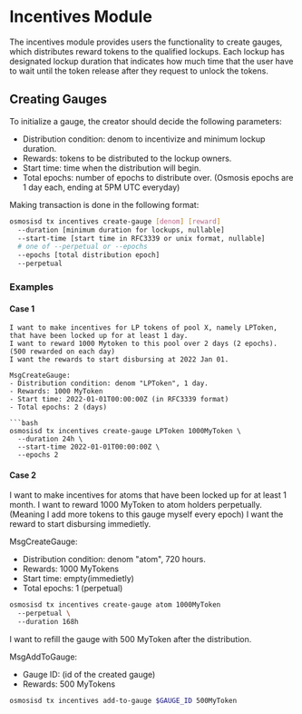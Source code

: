 # Incentives Module

The incentives module provides users the functionality to create gauges, which
distributes reward tokens to the qualified lockups. Each lockup has designated
lockup duration that indicates how much time that the user have to wait until
the token release after they request to unlock the tokens. 

## Creating Gauges

To initialize a gauge, the creator should decide the following parameters:
- Distribution condition: denom to incentivize and minimum lockup duration.
- Rewards: tokens to be distributed to the lockup owners.
- Start time: time when the distribution will begin.
- Total epochs: number of epochs to distribute over. (Osmosis epochs are 1 day each, ending at 5PM UTC everyday)

Making transaction is done in the following format:

```bash
osmosisd tx incentives create-gauge [denom] [reward] 
  --duration [minimum duration for lockups, nullable]
  --start-time [start time in RFC3339 or unix format, nullable]
  # one of --perpetual or --epochs
  --epochs [total distribution epoch]
  --perpetual
```

### Examples

#### Case 1
```
I want to make incentives for LP tokens of pool X, namely LPToken, that have been locked up for at least 1 day.
I want to reward 1000 Mytoken to this pool over 2 days (2 epochs). (500 rewarded on each day)
I want the rewards to start disbursing at 2022 Jan 01.

MsgCreateGauge:
- Distribution condition: denom "LPToken", 1 day.
- Rewards: 1000 MyToken
- Start time: 2022-01-01T00:00:00Z (in RFC3339 format)
- Total epochs: 2 (days)

```bash
osmosisd tx incentives create-gauge LPToken 1000MyToken \
  --duration 24h \
  --start-time 2022-01-01T00:00:00Z \
  --epochs 2
```

#### Case 2

I want to make incentives for atoms that have been locked up for at least 1 month.
I want to reward 1000 MyToken to atom holders perpetually. (Meaning I add more tokens to this gauge myself every epoch)
I want the reward to start disbursing immedietly.

MsgCreateGauge:
- Distribution condition: denom "atom", 720 hours.
- Rewards: 1000 MyTokens
- Start time: empty(immedietly)
- Total epochs: 1 (perpetual)

```bash
osmosisd tx incentives create-gauge atom 1000MyToken
  --perpetual \  
  --duration 168h 
```

I want to refill the gauge with 500 MyToken after the distribution.

MsgAddToGauge:
- Gauge ID: (id of the created gauge)
- Rewards: 500 MyTokens

```bash
osmosisd tx incentives add-to-gauge $GAUGE_ID 500MyToken
```

